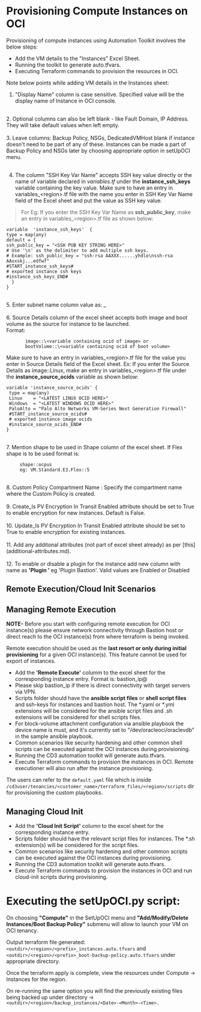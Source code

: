 # Provisioning Compute Instances on OCI

Provisioning of compute instances using Automation Toolkit involves the below steps:

- Add the VM details to the "Instances" Excel Sheet.
- Running the toolkit to generate auto.tfvars.
- Executing Terraform commands to provision the resources in OCI.

Note below points while adding VM details in the Instances sheet:

1. "Display Name" column is case sensitive. Specified value will be the display name of Instance in OCI console. <br>
 <br>
2. Optional columns can also be left blank - like Fault Domain, IP Address. They will take default values when left empty. <br>
 <br>
3. Leave columns: Backup Policy, NSGs, DedicatedVMHost blank if instance doesn't need to be part of any of these. Instances can be made a part of Backup Policy and NSGs later by choosing appropriate option in setUpOCI menu. <br>
 <br>

4. The column "SSH Key Var Name" accepts SSH key value directly or the name of variable declared in *variables.tf* under the  **instance_ssh_keys** variable containing the key value. Make sure to have an entry in variables_<region\>.tf file with the name you enter in SSH Key Var Name field of the Excel sheet and put the value as SSH key value. <br>

>For Eg: If you enter the SSH Key Var Name as **ssh_public_key**, make an entry in variables_<region\>.tf file as shown below:
 
    variable  'instance_ssh_keys'  {
    type = map(any)
    default = {
    ssh_public_key = "<SSH PUB KEY STRING HERE>"
    # Use '\n' as the delimiter to add multiple ssh keys.
    # Example: ssh_public_key = "ssh-rsa AAXXX......yhdlo\nssh-rsa AAxxskj...edfwf"
    #START_instance_ssh_keys#
    # exported instance ssh keys
    #instance_ssh_keys_END#
      }
    } 
    
<br>
5. Enter subnet name column value as: <vcn-name\>_<subnet-name\> <br>
<br>
6. Source Details column of the excel sheet accepts both image and boot volume as the source for instance to be launched. <br>
   Format:
   
           image::\<variable containing ocid of image> or
           bootVolume::\<variable containing ocid of boot volume>

Make sure to have an entry in variables_<region\>.tf file for the value you enter in Source Details field of the Excel sheet.
Ex: If you enter the Source Details as image::Linux, make an entry in variables_<region\>.tf file under the **instance_source_ocids** variable as shown below:


    variable 'instance_source_ocids' {
     type = map(any)
     Linux    = "<LATEST LINUX OCID HERE>"
     Windows  = "<LATEST WINDOWS OCID HERE>"
     PaloAlto = "Palo Alto Networks VM-Series Next Generation Firewall"
     #START_instance_source_ocids#
     # exported instance image ocids
     #instance_source_ocids_END#
    }
<br>
7. Mention shape to be used in Shape column of the excel sheet. If Flex shape is to be used format is:


         shape::ocpus
         eg: VM.Standard.E3.Flex::5

<br>
8. Custom Policy Compartment Name : Specify the compartment name where the Custom Policy is created. <br>
<br>
9. Create_Is PV Encryption In Transit Enabled attribute should be set to True to enable encryption for new instances. Default is False. <br>
<br>
10. Update_Is PV Encryption In Transit Enabled attribute should be set to True to enable encryption for existing instances. <br>
<br>
11. Add any additonal attributes (not part of excel sheet already) as per  [this](additional-attributes.md). <br>
<br>
12. To enable or disable a plugin for the instance add new column with name as <b>'Plugin <plugin-name-in-console\>' </b> eg 'Plugin Bastion'.
    Valid values are Enabled or Disabled <br>


## Remote Execution/Cloud Init Scenarios 
## Managing Remote Execution

**NOTE-**
Before you start with configuring remote execution for OCI instance(s) please ensure network connectivity through Bastion host or direct reach to the OCI instance(s) from where terraform is being invoked.

Remote execution should be used as the **last resort or only during initial provisioning** for a given OCI instance(s). This feature cannot be used for export of instances.

 - Add the **'Remote Execute'** columm to the excel sheet for the corresponding instance entry. Format is: bastion_ip@<scriptname> 
 - Please skip bastion_ip if there is direct connectivity with target servers via VPN.
 - Scripts folder should have the **ansible script files** or **shell script files** and ssh-keys for instances and bastion host. The *.yaml or *.yml extensions will be considered for the ansible script files and .sh extensions will be considered for shell scripts files.
 - For block-volume attachment configuration via ansible playbook the device name is must, and it's currently set to "/dev/oracleoci/oraclevdb" in the sample ansible playbook.
 - Common scenarios like security hardening and other common shell scripts can be executed against the OCI instances during provisioning.
 - Running the CD3 automation toolkit will generate auto.tfvars.
 - Execute Terraform commands to provision the instances in OCI. Remote executioner will also run after the instance provisioning.

 The users can refer to the ```default.yaml``` file which is inside ```/cd3user/tenancies/<customer_name>/terraform_files/<region>/scripts``` dir for provisioning the custom playbooks.
 

## Managing Cloud Init
 
 - Add the **'Cloud Init Script'** column to the excel sheet for the corresponding instance entry.
 - Scripts folder should have the relevant script files for instances. The *.sh extension(s) will be considered for the script files.
 - Common scenarios like security hardening and other common scripts can be executed against the OCI instances during provisioning.
 - Running the CD3 automation toolkit will generate auto.tfvars.
 - Execute Terraform commands to provision the instances in OCI and run cloud-init scripts during provisioning.


# Executing the setUpOCI.py script:

On choosing **"Compute"** in the SetUpOCI menu and **"Add/Modify/Delete Instances/Boot Backup Policy"** submenu will allow to launch your VM on OCI tenancy.

Output terraform file generated: ```<outdir>/<region>/<prefix>_instances.auto.tfvars``` and ```<outdir>/<region>/<prefix>_boot-backup-policy.auto.tfvars```  under  appropriate <region> directory.

Once the terraform apply is complete, view the resources under Compute -> Instances for the region.

On re-running the same option you will find the previously existing files being backed up under directory →   ```<outdir>/<region>/backup_instances/<Date>-<Month>-<Time>.```



<br><br>
<div align='center'>
  
</div>
